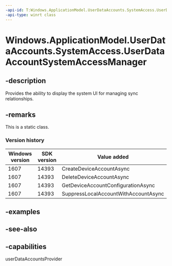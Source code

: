 ```yaml
---
-api-id: T:Windows.ApplicationModel.UserDataAccounts.SystemAccess.UserDataAccountSystemAccessManager
-api-type: winrt class
---
```


<!-- Class syntax.
public class UserDataAccountSystemAccessManager 
-->

# Windows.ApplicationModel.UserDataAccounts.SystemAccess.UserDataAccountSystemAccessManager

## -description
Provides the ability to display the system UI for managing sync relationships.

## -remarks
This is a static class.

### Version history

| Windows version | SDK version | Value added |
| -- | -- | -- |
| 1607 | 14393 | CreateDeviceAccountAsync |
| 1607 | 14393 | DeleteDeviceAccountAsync |
| 1607 | 14393 | GetDeviceAccountConfigurationAsync |
| 1607 | 14393 | SuppressLocalAccountWithAccountAsync |

## -examples

## -see-also


## -capabilities
userDataAccountsProvider

